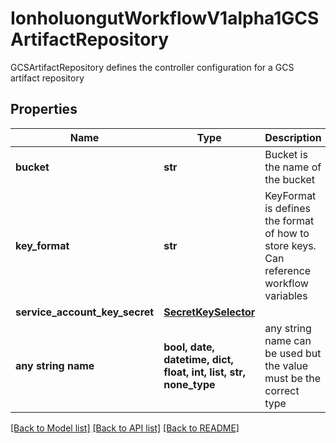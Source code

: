 # IonholuongutWorkflowV1alpha1GCSArtifactRepository

GCSArtifactRepository defines the controller configuration for a GCS artifact repository

## Properties
Name | Type | Description | Notes
------------ | ------------- | ------------- | -------------
**bucket** | **str** | Bucket is the name of the bucket | [optional] 
**key_format** | **str** | KeyFormat is defines the format of how to store keys. Can reference workflow variables | [optional] 
**service_account_key_secret** | [**SecretKeySelector**](SecretKeySelector.md) |  | [optional] 
**any string name** | **bool, date, datetime, dict, float, int, list, str, none_type** | any string name can be used but the value must be the correct type | [optional]

[[Back to Model list]](../README.md#documentation-for-models) [[Back to API list]](../README.md#documentation-for-api-endpoints) [[Back to README]](../README.md)



